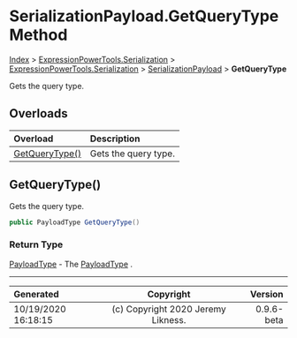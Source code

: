 ﻿# SerializationPayload.GetQueryType Method

[Index](../index.md) > [ExpressionPowerTools.Serialization](ExpressionPowerTools.Serialization.a.md) > [ExpressionPowerTools.Serialization](ExpressionPowerTools.Serialization.n.md) > [SerializationPayload](ExpressionPowerTools.Serialization.SerializationPayload.cs.md) > **GetQueryType**

Gets the query type.

## Overloads

| Overload | Description |
| :-- | :-- |
| [GetQueryType()](#getquerytype) | Gets the query type. |
## GetQueryType()

Gets the query type.

```csharp
public PayloadType GetQueryType()
```

### Return Type

 [PayloadType](ExpressionPowerTools.Serialization.PayloadType.cs.md)  - The [PayloadType](ExpressionPowerTools.Serialization.PayloadType.cs.md) .



---

| Generated | Copyright | Version |
| :-- | :-: | --: |
| 10/19/2020 16:18:15 | (c) Copyright 2020 Jeremy Likness. | 0.9.6-beta |
